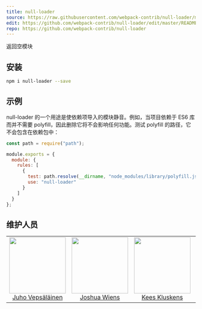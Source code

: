 ```yaml
---
title: null-loader
source: https://raw.githubusercontent.com/webpack-contrib/null-loader/master/README.md
edit: https://github.com/webpack-contrib/null-loader/edit/master/README.md
repo: https://github.com/webpack-contrib/null-loader
---
```


返回空模块

## 安装

```bash
npm i null-loader --save
```

## 示例

null-loader 的一个用途是使依赖项导入的模块静音。例如，当项目依赖于 ES6 库而并不需要 polyfill，因此删除它将不会影响任何功能。测试 polyfill 的路径，它不会包含在依赖包中：

```js
const path = require("path");

module.exports = {
  module: {
    rules: [
      {
        test: path.resolve(__dirname, "node_modules/library/polyfill.js"),
        use: "null-loader"
      }
    ]
  }
};
```

## 维护人员

<table>
  <tbody>
    <tr>
      <td align="center">
        <img width="150" height="150"
        src="https://avatars3.githubusercontent.com/u/166921?v=3&s=150">
        </br>
        <a href="https://github.com/bebraw">Juho Vepsäläinen</a>
      </td>
      <td align="center">
        <img width="150" height="150"
        src="https://avatars2.githubusercontent.com/u/8420490?v=3&s=150">
        </br>
        <a href="https://github.com/d3viant0ne">Joshua Wiens</a>
      </td>
      <td align="center">
        <img width="150" height="150"
        src="https://avatars3.githubusercontent.com/u/533616?v=3&s=150">
        </br>
        <a href="https://github.com/SpaceK33z">Kees Kluskens</a>
      </td>
      <td align="center">
        <img width="150" height="150"
        src="https://avatars3.githubusercontent.com/u/3408176?v=3&s=150">
        </br>
        <a href="https://github.com/TheLarkInn">Sean Larkin</a>
      </td>
    </tr>
  <tbody>
</table>

[npm]: https://img.shields.io/npm/v/null-loader.svg
[npm-url]: https://npmjs.com/package/null-loader
[deps]: https://david-dm.org/webpack-contrib/null-loader.svg
[deps-url]: https://david-dm.org/webpack-contrib/null-loader
[chat]: https://img.shields.io/badge/gitter-webpack%2Fwebpack-brightgreen.svg
[chat-url]: https://gitter.im/webpack/webpack
